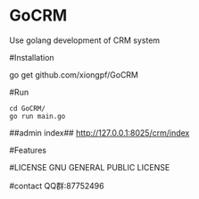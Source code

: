# GoCRM
Use golang development of CRM system

#Installation

go get github.com/xiongpf/GoCRM  


#Run
```
cd GoCRM/
go run main.go
```

##admin index##
http://127.0.0.1:8025/crm/index

#Features


#LICENSE
GNU GENERAL PUBLIC LICENSE

#contact
QQ群:87752496
